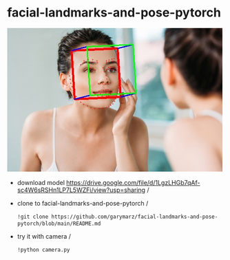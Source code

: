 # facial-landmarks-and-pose-pytorch

![image](https://github.com/garymarz/facial-landmarks-and-pose-pytorch/blob/main/Demo4.jpg)


* download model https://drive.google.com/file/d/1LgzLHGb7qAf-sc4W6sRSHn1LP7L5WZFi/view?usp=sharing  /
* clone to facial-landmarks-and-pose-pytorch  /

      !git clone https://github.com/garymarz/facial-landmarks-and-pose-pytorch/blob/main/README.md  
    
* try it with camera  /
    
      !python camera.py  
